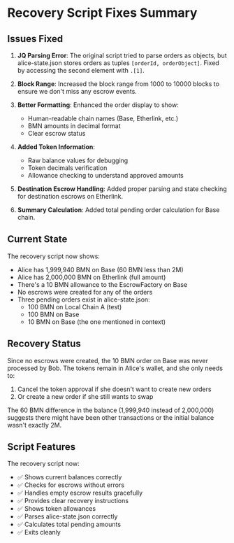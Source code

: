 # Recovery Script Fixes Summary

## Issues Fixed

1. **JQ Parsing Error**: The original script tried to parse orders as objects, but alice-state.json stores orders as tuples `[orderId, orderObject]`. Fixed by accessing the second element with `.[1]`.

2. **Block Range**: Increased the block range from 1000 to 10000 blocks to ensure we don't miss any escrow events.

3. **Better Formatting**: Enhanced the order display to show:
   - Human-readable chain names (Base, Etherlink, etc.)
   - BMN amounts in decimal format
   - Clear escrow status

4. **Added Token Information**:
   - Raw balance values for debugging
   - Token decimals verification
   - Allowance checking to understand approved amounts

5. **Destination Escrow Handling**: Added proper parsing and state checking for destination escrows on Etherlink.

6. **Summary Calculation**: Added total pending order calculation for Base chain.

## Current State

The recovery script now shows:
- Alice has 1,999,940 BMN on Base (60 BMN less than 2M)
- Alice has 2,000,000 BMN on Etherlink (full amount)
- There's a 10 BMN allowance to the EscrowFactory on Base
- No escrows were created for any of the orders
- Three pending orders exist in alice-state.json:
  - 100 BMN on Local Chain A (test)
  - 100 BMN on Base
  - 10 BMN on Base (the one mentioned in context)

## Recovery Status

Since no escrows were created, the 10 BMN order on Base was never processed by Bob. The tokens remain in Alice's wallet, and she only needs to:
1. Cancel the token approval if she doesn't want to create new orders
2. Or create a new order if she still wants to swap

The 60 BMN difference in the balance (1,999,940 instead of 2,000,000) suggests there might have been other transactions or the initial balance wasn't exactly 2M.

## Script Features

The recovery script now:
- ✅ Shows current balances correctly
- ✅ Checks for escrows without errors
- ✅ Handles empty escrow results gracefully
- ✅ Provides clear recovery instructions
- ✅ Shows token allowances
- ✅ Parses alice-state.json correctly
- ✅ Calculates total pending amounts
- ✅ Exits cleanly